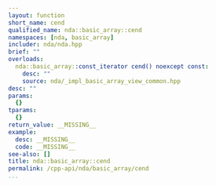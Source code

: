 ```yaml
---
layout: function
short_name: cend
qualified_name: nda::basic_array::cend
namespaces: [nda, basic_array]
includer: nda/nda.hpp
brief: ""
overloads:
  nda::basic_array::const_iterator cend() noexcept const:
    desc: ""
    source: nda/_impl_basic_array_view_common.hpp
desc: ""
params:
  {}
tparams:
  {}
return_value: __MISSING__
example:
  desc: __MISSING__
  code: __MISSING__
see-also: []
title: nda::basic_array::cend
permalink: /cpp-api/nda/basic_array/cend
...
```


